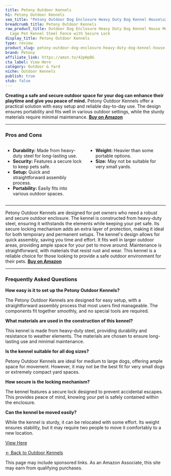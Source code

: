 ```yaml
---
title: Petony Outdoor Kennels
h1: Petony Outdoor Kennels
seo_title: "Petony Outdoor Dog Enclosure Heavy Duty Dog Kennel House\u2026"
breadcrumb_title: Petony Outdoor Kennels
raw_product_title: Outdoor Dog Enclosure Heavy Duty Dog Kennel House Mesh Dog Big
  Cage Pet Kennel Steel Fence with Secure Lock
display_title: Petony Outdoor Kennels
type: review
product_slug: petony-outdoor-dog-enclosure-heavy-duty-dog-kennel-house-mesh-dog-big-c-52cef859
brand: Petony
affiliate_link: https://amzn.to/42pHpDG
cta_label: View Here
category: Outdoor & Yard
niche: Outdoor Kennels
publish: true
stub: false
---
```


<div id="intro" class="full-width">
  <p><strong>Creating a safe and secure outdoor space for your dog can enhance their playtime and give you peace of mind.</strong> Petony Outdoor Kennels offer a practical solution with easy setup and reliable day-to-day use. The design ensures portability and fits well in various outdoor settings, while the sturdy materials require minimal maintenance. <a href="https://amzn.to/42pHpDG" rel="nofollow sponsored noopener" target="_blank"><strong>Buy on Amazon</strong></a></p>
</div>

<hr />
<h3 id="pros-cons">Pros and Cons</h3>
<div class="pc-grid" style="display:grid;grid-template-columns:1fr 1fr;gap:16px;">
  <ul>
    <li><strong>Durability:</strong> Made from heavy-duty steel for long-lasting use.</li>
    <li><strong>Security:</strong> Features a secure lock to keep pets safe.</li>
    <li><strong>Setup:</strong> Quick and straightforward assembly process.</li>
    <li><strong>Portability:</strong> Easily fits into various outdoor spaces.</li>
  </ul>
  <ul>
    <li><strong>Weight:</strong> Heavier than some portable options.</li>
    <li><strong>Size:</strong> May not be suitable for very small yards.</li>
  </ul>
</div>
<hr />

<div class="full-width">
  <p>Petony Outdoor Kennels are designed for pet owners who need a robust and secure outdoor enclosure. The kennel is constructed from heavy-duty steel, ensuring it withstands the elements while keeping your pet safe. Its secure locking mechanism adds an extra layer of protection, making it ideal for both temporary and permanent setups. The kennel's design allows for quick assembly, saving you time and effort. It fits well in larger outdoor areas, providing ample space for your pet to move around. Maintenance is straightforward, with materials that resist rust and wear. This kennel is a reliable choice for those looking to provide a safe outdoor environment for their pets. <a href="https://amzn.to/42pHpDG" rel="nofollow sponsored noopener" target="_blank"><strong>Buy on Amazon</strong></a></p>
</div>

<hr />
<h3 id="faqs">Frequently Asked Questions</h3>

<p><strong>How easy is it to set up the Petony Outdoor Kennels?</strong></p>
<p>The Petony Outdoor Kennels are designed for easy setup, with a straightforward assembly process that most users find manageable. The components fit together smoothly, and no special tools are required.</p>

<p><strong>What materials are used in the construction of this kennel?</strong></p>
<p>This kennel is made from heavy-duty steel, providing durability and resistance to weather elements. The materials are chosen to ensure long-lasting use and minimal maintenance.</p>

<p><strong>Is the kennel suitable for all dog sizes?</strong></p>
<p>Petony Outdoor Kennels are ideal for medium to large dogs, offering ample space for movement. However, it may not be the best fit for very small dogs or extremely compact yard spaces.</p>

<p><strong>How secure is the locking mechanism?</strong></p>
<p>The kennel features a secure lock designed to prevent accidental escapes. This provides peace of mind, knowing your pet is safely contained within the enclosure.</p>

<p><strong>Can the kennel be moved easily?</strong></p>
<p>While the kennel is sturdy, it can be relocated with some effort. Its weight ensures stability, but it may require two people to move it comfortably to a new location.</p>
<p><a class="btn" href="https://amzn.to/42pHpDG" target="_blank" rel="nofollow sponsored noopener">View Here</a></p>
<p><a href="/roundups/outdoor-yard/outdoor-kennels/">← Back to Outdoor Kennels</a></p>
<aside class="disclosure">This page may include sponsored links. As an Amazon Associate, this site may earn from qualifying purchases.</aside>
